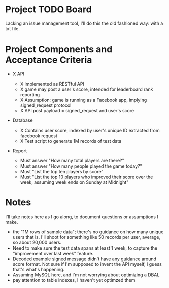# Project TODO Board
Lacking an issue management tool, I'll do this the old fashioned way: with a txt file.

# Project Components and Acceptance Criteria
- X API
  - X implemented as RESTful API
  - X game may post a user's score, intended for leaderboard rank reporting
  - X Assumption: game is running as a Facebook app, implying signed_request protocol
  - X API post payload = signed_request and user's score

- Database
  - X Contains user score, indexed by user's unique ID extracted from facebook request
  - X Test script to generate 1M records of test data

- Report
  - Must answer "How many total players are there?"
  - Must answer "How many people played the game today?"
  - Must "List the top ten players by score"
  - Must "List the top 10 players who improved their score over the week, assuming week ends on Sunday at Midnight"


# Notes
I'll take notes here as I go along, to document questions or assumptions I make.
- the "1M rows of sample data"; there's no guidance on how many unique users that is.  I'll shoot for something like 50 records per user, average, so about 20,000 users.
- Need to make sure the test data spans at least 1 week, to capture the "improvement over last week" feature.
- Decoded example signed message didn't have any guidance around score format.  Not sure if I'm supposed to invent the API myself, I guess that's what's happening.
- Assuming MySQL here, and I'm not worrying about optimizing a DBAL
- pay attention to table indexes, I haven't yet optimzed them
